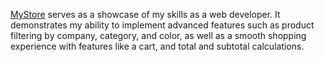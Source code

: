 <a href="https://mystore-ce4b2.web.app/">MyStore</a>
serves as a showcase of my skills as a web developer. It demonstrates my ability to implement advanced features such as product filtering by company, category, and color, as well as a smooth shopping experience with features like a cart, and total and subtotal calculations.
